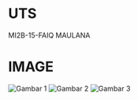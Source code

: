 # UTS

MI2B-15-FAIQ MAULANA

# IMAGE

![Gambar 1](ss/ss6.jpeg)
![Gambar 2](ss/ss5.jpeg)
![Gambar 3](ss/ss4.jpeg)

